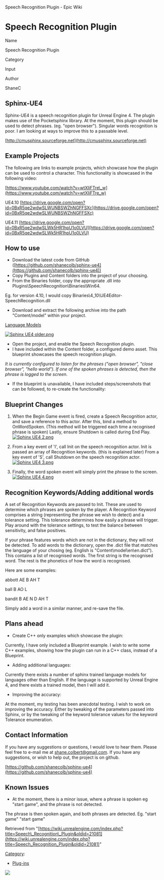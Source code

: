 Speech Recognition Plugin - Epic Wiki                    

Speech Recognition Plugin
=========================

  

Name

Speech Recognition Plugin

Category

Input

Author

ShaneC

  

Sphinx-UE4
----------

Sphinx-UE4 is a speech recognition plugin for Unreal Engine 4. The plugin makes use of the Pocketsphinx library. At the moment, this plugin should be used to detect phrases. (eg. "open browser"). Singular words recognition is poor. I am looking at ways to improve this to a passable level.

[http://cmusphinx.sourceforge.net](http://cmusphinx.sourceforge.net)

Example Projects
----------------

The following are links to example projects, which showcase how the plugin can be used to control a character. This functionality is showcased in the following video:

[https://www.youtube.com/watch?v=wtXIiFTre\_w](https://www.youtube.com/watch?v=wtXIiFTre_w)

UE4.10 [https://drive.google.com/open?id=0BxR5qe2wdwSLWUNBSWZhNGFFSXc](https://drive.google.com/open?id=0BxR5qe2wdwSLWUNBSWZhNGFFSXc)

UE4.11 [https://drive.google.com/open?id=0BxR5qe2wdwSLWk5HR1hpU1o0LVU](https://drive.google.com/open?id=0BxR5qe2wdwSLWk5HR1hpU1o0LVU)

How to use
----------

*   Download the latest code from GitHub ([https://github.com/shanecolb/sphinx-ue4](https://github.com/shanecolb/sphinx-ue4))
*   Copy Plugins and Content folders into the project of your choosing.
*   From the Binaries folder, copy the appropriate .dll into Plugins\\SpeechRecognition\\Binaries\\Win64.

Eg. for version 4.10, I would copy Binaries\\4\_10\\UE4Editor-SpeechRecognition.dll

*   Download and extract the following archive into the path "Content/model" within your project.

[Language Models](https://drive.google.com/file/d/0BxR5qe2wdwSLMUVZQmpaUDRHeTg/view?usp=sharing)

[![Sphinx UE4 older.png](https://d26ilriwvtzlb.cloudfront.net/c/c4/Sphinx_UE4_older.png)](/File:Sphinx_UE4_older.png)

*   Open the project, and enable the Speech Recognition plugin.
*   I have included within the Content folder, a configured demo asset. This blueprint showcases the speech recognition plugin.

_It is currently configured to listen for the phrases ("open browser", "close browser", "hello world"). If one of the spoken phrases is detected, then the phrase is logged to the screen._

*   If the blueprint is unavailable, I have included steps/screenshots that can be followed, to re-create the functionality:

Blueprint Changes
-----------------

1) When the Begin Game event is fired, create a Speech Recognition actor, and save a reference to this actor. After this, bind a method to OnWordSpoken. (This method will be triggered each time a recognised phrase is spoken) Lastly, ensure Shutdown is called during End Play. [![Sphinx UE4 2.png](https://d26ilriwvtzlb.cloudfront.net/5/56/Sphinx_UE4_2.png)](/File:Sphinx_UE4_2.png)

2) From a key event of 'I', call Init on the speech recognition actor. Init is passed an array of Recognition keywords. (this is explained later) From a key event of 'S', call Shutdown on the speech recognition actor. [![Sphinx UE4 3.png](https://d26ilriwvtzlb.cloudfront.net/8/8d/Sphinx_UE4_3.png)](/File:Sphinx_UE4_3.png)

3) Finally, the word spoken event will simply print the phrase to the screen. [![Sphinx UE4 4.png](https://d26ilriwvtzlb.cloudfront.net/5/5c/Sphinx_UE4_4.png)](/File:Sphinx_UE4_4.png)

Recognition Keywords/Adding additional words
--------------------------------------------

A set of Recognition Keywords are passed to Init. These are used to determine which phrases are spoken by the player. A Recognition Keyword comprises a string (representing the phrase we wish to detect) and a tolerance setting. This tolerance determines how easily a phrase will trigger. Play around with the tolerance settings, to test the balance between sensitivity, and false positives.

If your phrase features words which are not in the dictionary, they will not be detected. To add words to the dictionary, open the .dict file that matches the language of your chosing (eg. English is "Content\\model\\en\\en.dict"). This contains a list of recognised words. The first string is the recognised word. The rest is the phonetics of how the word is recognised.

Here are some examples:

abbott AE B AH T

ball B AO L

bandit B AE N D AH T

Simply add a word in a similar manner, and re-save the file.

Plans ahead
-----------

*   Create C++ only examples which showcase the plugin:

Currently, I have only included a Blueprint example. I wish to write some C++ examples, showing how the plugin can run in a C++ class, instead of a Blueprint.

*   Adding additional languages:

Currently there exists a number of sphinx trained language models for languages other than English. If the language is supported by Unreal Engine 4, and there exists a trained model, then I will add it.

*   Improving the accuracy:

At the moment, my testing has been anecdotal testing. I wish to work on improving the accuracy. Either by tweaking of the parameters passed into Sphinx, or by the tweaking of the keyword tolerance values for the keyword Tolerance enumeration.

Contact Information
-------------------

If you have any suggestions or questions, I would love to hear them. Please feel free to e-mail me at shane.colbert@gmail.com. If you have any suggestions, or wish to help out, the project is on github.

[https://github.com/shanecolb/sphinx-ue4](https://github.com/shanecolb/sphinx-ue4)

Known Issues
------------

*   At the moment, there is a minor issue, where a phrase is spoken eg "start game", and the phrase is not detected.

The phrase is then spoken again, and both phrases are detected. Eg. "start game" "start game"

Retrieved from "[https://wiki.unrealengine.com/index.php?title=Speech\_Recognition\_Plugin&oldid=21081](https://wiki.unrealengine.com/index.php?title=Speech_Recognition_Plugin&oldid=21081)"

[Category](/Special:Categories "Special:Categories"):

*   [Plug-ins](/Category:Plug-ins "Category:Plug-ins")

  ![](https://tracking.unrealengine.com/track.png)